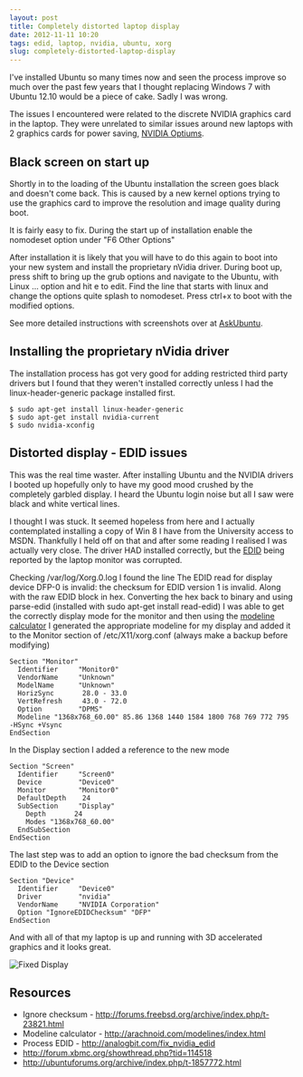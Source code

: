 ```yaml
---
layout: post
title: Completely distorted laptop display
date: 2012-11-11 10:20
tags: edid, laptop, nvidia, ubuntu, xorg
slug: completely-distorted-laptop-display
---
```


I've installed Ubuntu so many times now and seen the process improve so much over the past few years that I thought replacing Windows 7 with Ubuntu 12.10 would be a piece of cake. Sadly I was wrong.

The issues I encountered were related to the discrete NVIDIA graphics card in the laptop. They were unrelated to similar issues around new laptops with 2 graphics cards for power saving, [NVIDIA Optiums](http://en.wikipedia.org/wiki/Nvidia_Optimus).

## Black screen on start up

Shortly in to the loading of the Ubuntu installation the screen goes black and doesn't come back. This is caused by a new kernel options trying to use the graphics card to improve the resolution and image quality during boot.

It is fairly easy to fix. During the start up of installation enable the nomodeset option under "F6 Other Options"

After installation it is likely that you will have to do this again to boot into your new system and install the proprietary nVidia driver. During boot up, press shift to bring up the grub options and navigate to the Ubuntu, with Linux ... option and hit e to edit. Find the line that starts with linux and change the options quite splash to nomodeset. Press ctrl+x to boot with the modified options.

See more detailed instructions with screenshots over at [AskUbuntu](http://askubuntu.com/questions/162075/my-computer-boots-to-a-black-screen-what-options-do-i-have-to-fix-it/162076#162076).

## Installing the proprietary nVidia driver

The installation process has got very good for adding restricted third party drivers but I found that they weren't installed correctly unless I had the linux-header-generic package installed first.

```
$ sudo apt-get install linux-header-generic
$ sudo apt-get install nvidia-current
$ sudo nvidia-xconfig
```

## Distorted display - EDID issues

This was the real time waster. After installing Ubuntu and the NVIDIA drivers I booted up hopefully only to have my good mood crushed by the completely garbled display. I heard the Ubuntu login noise but all I saw were black and white vertical lines.

I thought I was stuck. It seemed hopeless from here and I actually contemplated installing a copy of Win 8 I have from the University access to MSDN. Thankfully I held off on that and after some reading I realised I was actually very close. The driver HAD installed correctly, but the [EDID](http://en.wikipedia.org/wiki/Extended_display_identification_data) being reported by the laptop monitor was corrupted.

Checking /var/log/Xorg.0.log I found the line
The EDID read for display device DFP-0 is invalid: the  checksum for EDID version 1 is invalid.
Along with the raw EDID block in hex. Converting the hex back to binary and using parse-edid (installed with sudo apt-get install read-edid) I was able to get the correctly display mode for the monitor and then using the [modeline calculator](http://arachnoid.com/modelines/index.html) I generated the appropriate modeline for my display and added it to the Monitor section of /etc/X11/xorg.conf (always make a backup before modifying)

```
Section "Monitor"
  Identifier     "Monitor0"
  VendorName     "Unknown"
  ModelName      "Unknown"
  HorizSync       28.0 - 33.0
  VertRefresh     43.0 - 72.0
  Option         "DPMS"
  Modeline "1368x768_60.00" 85.86 1368 1440 1584 1800 768 769 772 795 -HSync +Vsync
EndSection
```

In the Display section I added a reference to the new mode

```
Section "Screen"
  Identifier     "Screen0"
  Device         "Device0"
  Monitor        "Monitor0"
  DefaultDepth    24
  SubSection     "Display"
    Depth       24
    Modes "1368x768_60.00"
  EndSubSection
EndSection
```

The last step was to add an option to ignore the bad checksum from the EDID to the Device section

```
Section "Device"
  Identifier     "Device0"
  Driver         "nvidia"
  VendorName     "NVIDIA Corporation"
  Option "IgnoreEDIDChecksum" "DFP"
EndSection
```

And with all of that my laptop is up and running with 3D accelerated graphics and it looks great.

![Fixed Display](|filename|/images/ubuntu-laptop-display.png)

## Resources

* Ignore checksum - <http://forums.freebsd.org/archive/index.php/t-23821.html>
* Modeline calculator - <http://arachnoid.com/modelines/index.html>
* Process EDID - <http://analogbit.com/fix_nvidia_edid>
* <http://forum.xbmc.org/showthread.php?tid=114518>
* <http://ubuntuforums.org/archive/index.php/t-1857772.html>